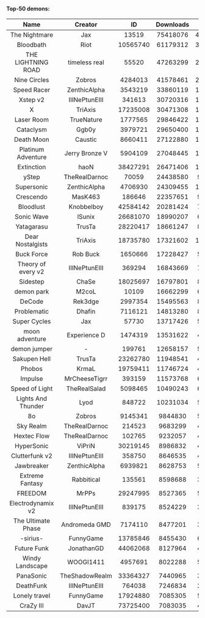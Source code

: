 #### Top-50 demons:

| Name | Creator | ID | Downloads | Likes |
|:---:|:---:|:---:|:---:|:---:|
| The Nightmare | Jax | 13519 | 75418076 | 4382832
| Bloodbath | Riot | 10565740 | 61179312 | 3119158
| THE LIGHTNING ROAD | timeless real | 55520 | 47263299 | 2527279
| Nine Circles | Zobros | 4284013 | 41578461 | 2414515
| Speed Racer | ZenthicAlpha | 3543219 | 33860119 | 1919238
| Xstep v2 | IIINePtunEIII | 341613 | 30720316 | 1333674
| X | TriAxis | 17235008 | 30471308 | 1700108
| Laser Room | TrueNature | 1777565 | 29846422 | 1079515
| Cataclysm | Ggb0y | 3979721 | 29650400 | 1070157
| Death Moon  | Caustic | 8660411 | 27122880 | 1505846
| Platinum Adventure | Jerry Bronze V | 5904109 | 27048445 | 1915102
| Extinction | haoN | 38427291 | 26471406 | 1012340
| yStep | TheRealDarnoc | 70059 | 24438580 | 950677
| Supersonic | ZenthicAlpha | 4706930 | 24309455 | 1262866
| Crescendo | MasK463 | 186646 | 22357651 | 902532
| Bloodlust | Knobbelboy | 42584142 | 20281424 | 739573
| Sonic Wave | lSunix | 26681070 | 18990207 | 676228
| Yatagarasu  | TrusTa | 28220417 | 18661247 | 813235
| Dear Nostalgists | TriAxis | 18735780 | 17321602 | 1053117
| Buck Force | Rob Buck | 1650666 | 17228427 | 532993
| Theory of every v2 | IIINePtunEIII | 369294 | 16843669 | 702109
| Sidestep | ChaSe | 18025697 | 16797801 | 811129
| demon park | M2coL | 10109 | 16662299 | 655589
| DeCode | Rek3dge | 2997354 | 15495563 | 831013
| Problematic | Dhafin | 7116121 | 14813280 | 889842
| Super Cycles | Jax | 57730 | 13717426 | 581715
| moon adventure | Experience D | 1474319 | 13531622 | 455858
| demon jumper | - | 199761 | 12658157 | 534292
| Sakupen Hell | TrusTa | 23262780 | 11948541 | 420081
| Phobos | KrmaL | 19759411 | 11746724 | 485283
| Impulse | MrCheeseTigrr | 393159 | 11573768 | 699651
| Speed of Light | TheRealSalad | 5098465 | 10490243 | 609438
| Lights And Thunder | Lyod | 848722 | 10231034 | 556946
| 8o | Zobros | 9145341 | 9844830 | 596355
| Sky Realm | TheRealDarnoc | 214523 | 9683299 | 466244
| Hextec Flow | TheRealDarnoc | 102765 | 9232057 | 477518
| HyperSonic | ViPriN | 30219145 | 8986832 | 406003
| Clutterfunk v2 | IIINePtunEIII | 358750 | 8646535 | 415513
| Jawbreaker | ZenthicAlpha | 6939821 | 8628753 | 546353
| Extreme Fantasy | Rabbitical | 135561 | 8598688 | 398790
| FREEDOM | MrPPs | 29247995 | 8527365 | 502636
| Electrodynamix v2 | IIINePtunEIII | 839175 | 8524229 | 362948
| The Ultimate Phase | Andromeda GMD | 7174110 | 8477201 | 399391
| -sirius- | FunnyGame | 13785846 | 8455430 | 607014
| Future Funk | JonathanGD | 44062068 | 8127964 | 439532
| Windy Landscape | WOOGI1411 | 4957691 | 8022288 | 540221
| PanaSonic | TheShadowRealm | 33364327 | 7440965 | 367192
| DeathFunk | IIINePtunEIII | 764038 | 7246834 | 235284
| Lonely travel | FunnyGame | 17924880 | 7085305 | 537122
| CraZy III | DavJT | 73725400 | 7083035 | 450930
